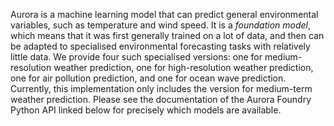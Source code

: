 Aurora is a machine learning model that can predict general environmental variables, such as temperature and wind speed.
It is a _foundation model_, which means that it was first generally trained on a lot of data,
and then can be adapted to specialised environmental forecasting tasks with relatively little data.
We provide four such specialised versions:
one for medium-resolution weather prediction,
one for high-resolution weather prediction,
one for air pollution prediction,
and one for ocean wave prediction.
Currently, this implementation only includes the version for medium-term weather prediction.
Please see the documentation of the Aurora Foundry Python API linked below for
precisely which models are available.
